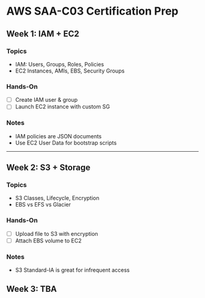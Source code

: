 # AWS SAA-C03 Certification Prep

## Week 1: IAM + EC2
### Topics
- IAM: Users, Groups, Roles, Policies
- EC2 Instances, AMIs, EBS, Security Groups

### Hands-On
- [ ] Create IAM user & group
- [ ] Launch EC2 instance with custom SG

### Notes
- IAM policies are JSON documents
- Use EC2 User Data for bootstrap scripts

---

## Week 2: S3 + Storage
### Topics
- S3 Classes, Lifecycle, Encryption
- EBS vs EFS vs Glacier

### Hands-On
- [ ] Upload file to S3 with encryption
- [ ] Attach EBS volume to EC2

### Notes
- S3 Standard-IA is great for infrequent access

## Week 3: TBA
